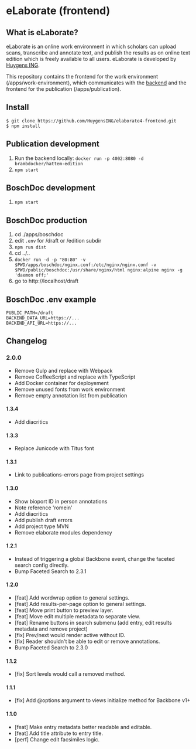 eLaborate (frontend)
===================

## What is eLaborate?

eLaborate is an online work environment in which scholars can upload scans, transcribe and annotate text, and publish the results as on online text edition which is freely available to all users.
eLaborate is developed by [Huygens ING](http://www.huygens.knaw.nl/).

This repository contains the frontend for the work environment (/apps/work-environment), which communicates with the [backend](https://github.com/HuygensING/elaborate4-backend) and the frontend for the publication (/apps/publication).

## Install

```
$ git clone https://github.com/HuygensING/elaborate4-frontend.git
$ npm install
```
## Publication development

1. Run the backend locally: `docker run -p 4002:8080 -d brambdocker/hattem-edition`
2. `npm start`


## BoschDoc development
1. `npm start`

## BoschDoc production
1. cd ./apps/boschdoc
2. edit `.env` for /draft or /edition subdir
3. `npm run dist`
4. cd ../..
5. `docker run -d -p "80:80" -v $PWD/apps/boschdoc/nginx.conf:/etc/nginx/nginx.conf -v $PWD/public/boschdoc:/usr/share/nginx/html nginx:alpine nginx -g 'daemon off;'`
6. go to http://localhost/draft

## BoschDoc .env example
```
PUBLIC_PATH=/draft
BACKEND_DATA_URL=https://...
BACKEND_API_URL=https://...
```





## Changelog

### 2.0.0
- Remove Gulp and replace with Webpack
- Remove CoffeeScript and replace with TypeScript
- Add Docker container for deployement
- Remove unused fonts from work environment
- Remove empty annotation list from publication

#### 1.3.4
- Add diacritics

#### 1.3.3
- Replace Junicode with Titus font

#### 1.3.1
- Link to publications-errors page from project settings

#### 1.3.0
- Show bioport ID in person annotations
- Note reference 'romein'
- Add diacritics
- Add publish draft errors
- Add project type MVN
- Remove elaborate modules dependency

#### 1.2.1
- Instead of triggering a global Backbone event, change the faceted search config directly.
- Bump Faceted Search to 2.3.1

#### 1.2.0

- [feat] Add wordwrap option to general settings.
- [feat] Add results-per-page option to general settings.
- [feat] Move print button to preview layer.
- [feat] Move edit multiple metadata to separate view.
- [feat] Rename buttons in search submenu (add entry, edit results metadata and remove project)
- [fix] Prev/next would render active without ID.
- [fix] Reader shouldn't be able to edit or remove annotations.
- Bump Faceted Search to 2.3.0

#### 1.1.2

- [fix] Sort levels would call a removed method.

#### 1.1.1

- [fix] Add @options argument to views initialize method for Backbone v1+

#### 1.1.0

- [feat] Make entry metadata better readable and editable.
- [feat] Add title attribute to entry title.
- [perf] Change edit facsimiles logic.
